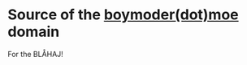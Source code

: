 # Source of the [boymoder(dot)moe](https://nyaomidev.github.io/boymoder.moe/) domain

For the BLÅHAJ!
